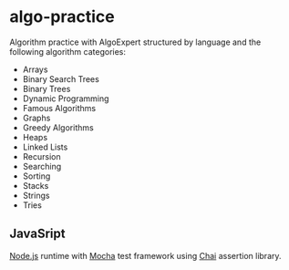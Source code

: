 # algo-practice

Algorithm practice with AlgoExpert structured by language and the following algorithm categories:

- Arrays
- Binary Search Trees
- Binary Trees
- Dynamic Programming
- Famous Algorithms
- Graphs
- Greedy Algorithms
- Heaps
- Linked Lists
- Recursion
- Searching
- Sorting
- Stacks
- Strings
- Tries

## JavaSript

[Node.js](https://nodejs.org/en/about/) runtime with [Mocha](https://mochajs.org/) test framework using [Chai](https://www.chaijs.com/) assertion library.
